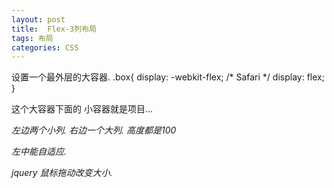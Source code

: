 ```yaml
---
layout: post
title:  Flex-3列布局
tags: 布局
categories: CSS
--- 
```



设置一个最外层的大容器. 
	.box{
	  display: -webkit-flex; /* Safari */
	  display: flex;
	}


这个大容器下面的 小容器就是项目…






*左边两个小列. 右边一个大列. 高度都是100*

*左中能自适应.*

*jquery 鼠标拖动改变大小.*
